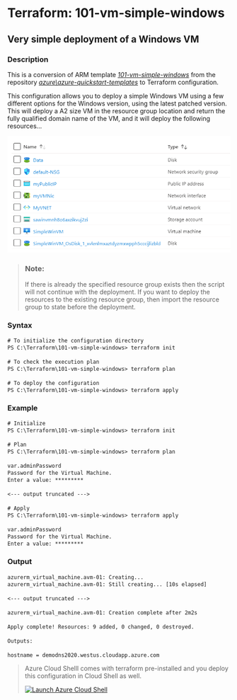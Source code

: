 # Terraform: 101-vm-simple-windows

## Very simple deployment of a Windows VM

### Description 
This is a conversion of ARM template *[101-vm-simple-windows](https://github.com/Azure/azure-quickstart-templates/tree/master/101-vm-simple-windows)* from the repository *[azure\azure-quickstart-templates](https://github.com/Azure/azure-quickstart-templates)* to Terraform configuration.

This configuration allows you to deploy a simple Windows VM using a few different options for the Windows version, using the latest patched version. This will deploy a A2 size VM in the resource group location and return the fully qualified domain name of the VM, and it will deploy the following resources…
 
![result](result.png)

> ### Note:
> If there is already the specified resource group exists then the script will not continue with the deployment. If you want to deploy the resources to the existing resource group, then import the resource group to state before the deployment.

### Syntax
```
# To initialize the configuration directory
PS C:\Terraform\101-vm-simple-windows> terraform init 

# To check the execution plan
PS C:\Terraform\101-vm-simple-windows> terraform plan

# To deploy the configuration
PS C:\Terraform\101-vm-simple-windows> terraform apply
```  

### Example
```
# Initialize
PS C:\Terraform\101-vm-simple-windows> terraform init 

# Plan
PS C:\Terraform\101-vm-simple-windows> terraform plan

var.adminPassword
Password for the Virtual Machine.
Enter a value: *********

<--- output truncated --->

# Apply
PS C:\Terraform\101-vm-simple-windows> terraform apply 

var.adminPassword
Password for the Virtual Machine.
Enter a value: *********
```

### Output
```
azurerm_virtual_machine.avm-01: Creating...
azurerm_virtual_machine.avm-01: Still creating... [10s elapsed]

<--- output truncated --->

azurerm_virtual_machine.avm-01: Creation complete after 2m2s 

Apply complete! Resources: 9 added, 0 changed, 0 destroyed.

Outputs:

hostname = demodns2020.westus.cloudapp.azure.com
```

>Azure Cloud Shelll comes with terraform pre-installed and you deploy this configuration in Cloud Shell as well.
>
>[![](https://shell.azure.com/images/launchcloudshell.png "Launch Azure Cloud Shell")](https://shell.azure.com)
